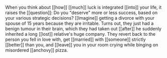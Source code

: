 When you think about [[how]] [[much]] luck is integrated [[into]] your life, it raises the [[question]]: Do you "deserve" more or less success, based on your various strategic decisions? [[Imagine]] getting a divorce with your spouse of 15 years because they are irritable. Turns out, they just had a benign tumour in their brain, which they had taken out [[after]] he suddenly inherited a long [[lost]] relative's huge company. They revert back to the person you fell in love with, get [[married]] with [[someone]] strictly [[better]] than you, and [[leave]] you in your room crying while binging on misordered [[anchovy]] pizza.